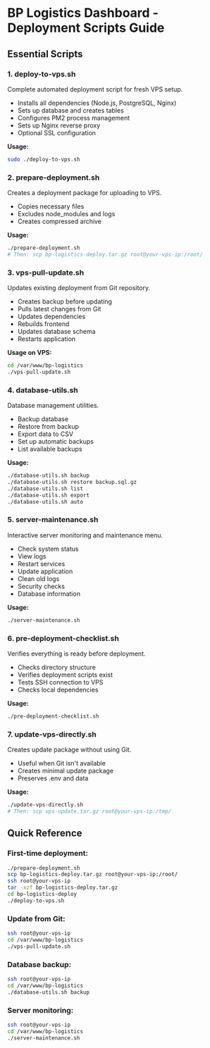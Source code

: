 # BP Logistics Dashboard - Deployment Scripts Guide

## Essential Scripts

### 1. **deploy-to-vps.sh**
Complete automated deployment script for fresh VPS setup.
- Installs all dependencies (Node.js, PostgreSQL, Nginx)
- Sets up database and creates tables
- Configures PM2 process management
- Sets up Nginx reverse proxy
- Optional SSL configuration

**Usage:**
```bash
sudo ./deploy-to-vps.sh
```

### 2. **prepare-deployment.sh**
Creates a deployment package for uploading to VPS.
- Copies necessary files
- Excludes node_modules and logs
- Creates compressed archive

**Usage:**
```bash
./prepare-deployment.sh
# Then: scp bp-logistics-deploy.tar.gz root@your-vps-ip:/root/
```

### 3. **vps-pull-update.sh**
Updates existing deployment from Git repository.
- Creates backup before updating
- Pulls latest changes from Git
- Updates dependencies
- Rebuilds frontend
- Updates database schema
- Restarts application

**Usage on VPS:**
```bash
cd /var/www/bp-logistics
./vps-pull-update.sh
```

### 4. **database-utils.sh**
Database management utilities.
- Backup database
- Restore from backup
- Export data to CSV
- Set up automatic backups
- List available backups

**Usage:**
```bash
./database-utils.sh backup
./database-utils.sh restore backup.sql.gz
./database-utils.sh list
./database-utils.sh export
./database-utils.sh auto
```

### 5. **server-maintenance.sh**
Interactive server monitoring and maintenance menu.
- Check system status
- View logs
- Restart services
- Update application
- Clean old logs
- Security checks
- Database information

**Usage:**
```bash
./server-maintenance.sh
```

### 6. **pre-deployment-checklist.sh**
Verifies everything is ready before deployment.
- Checks directory structure
- Verifies deployment scripts exist
- Tests SSH connection to VPS
- Checks local dependencies

**Usage:**
```bash
./pre-deployment-checklist.sh
```

### 7. **update-vps-directly.sh**
Creates update package without using Git.
- Useful when Git isn't available
- Creates minimal update package
- Preserves .env and data

**Usage:**
```bash
./update-vps-directly.sh
# Then: scp vps-update.tar.gz root@your-vps-ip:/tmp/
```

## Quick Reference

### First-time deployment:
```bash
./prepare-deployment.sh
scp bp-logistics-deploy.tar.gz root@your-vps-ip:/root/
ssh root@your-vps-ip
tar -xzf bp-logistics-deploy.tar.gz
cd bp-logistics-deploy
./deploy-to-vps.sh
```

### Update from Git:
```bash
ssh root@your-vps-ip
cd /var/www/bp-logistics
./vps-pull-update.sh
```

### Database backup:
```bash
ssh root@your-vps-ip
cd /var/www/bp-logistics
./database-utils.sh backup
```

### Server monitoring:
```bash
ssh root@your-vps-ip
cd /var/www/bp-logistics
./server-maintenance.sh
```